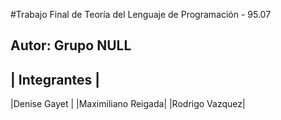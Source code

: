 #Trabajo Final de Teoría del Lenguaje de Programación - 95.07 

## Autor: Grupo NULL

| Integrantes |
-------------
|Denise Gayet |
|Maximiliano Reigada|
|Rodrigo Vazquez|

